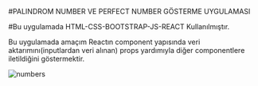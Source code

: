
#PALINDROM NUMBER VE PERFECT NUMBER GÖSTERME UYGULAMASI

#Bu uygulamada HTML-CSS-BOOTSTRAP-JS-REACT Kullanılmıştır.

Bu uygulamada amaçım Reactın component yapısında veri aktarımını(inputlardan veri alınan) props yardımıyla diğer componentlere iletildiğini göstermektir.





![numbers](https://user-images.githubusercontent.com/108414013/197888230-d471bc9f-28bd-4ac0-ab4a-bd415647c02f.gif)
